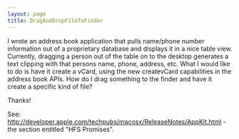 ```yaml
---
layout: page
title: DragAndDropFileToFinder
---
```


I wrote an address book application that pulls name/phone number information out of a proprietary database and displays it in a nice table view. Currently, dragging a person out of the table on to the desktop generates a text clipping with that persons name, phone, address, etc. What I would like to do is have it create a vCard, using the new createvCard capabilities in the address book APIs. How do I drag something to the finder and have it create a specific kind of file?

Thanks!

See: http://developer.apple.com/techpubs/macosx/ReleaseNotes/AppKit.html - the section entitled "HFS Promises".

